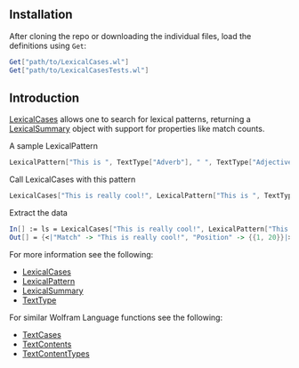 ## Installation

After cloning the repo or downloading the individual files, load the definitions using `Get`:

```Mathematica
Get["path/to/LexicalCases.wl"]
Get["path/to/LexicalCasesTests.wl"]
```


## Introduction

[LexicalCases](https://github.com/dishmint/LexicalCases/wiki/LexicalCases) allows one to search for lexical patterns, returning a [LexicalSummary](./LexicalSummary.md) object with support for properties like match counts.

A sample LexicalPattern
```Mathematica
LexicalPattern["This is ", TextType["Adverb"], " ", TextType["Adjective"],"!"]
```

Call LexicalCases with this pattern
```Mathematica
LexicalCases["This is really cool!", LexicalPattern["This is ", TextType["Adverb"], " ", TextType["Adjective"],"!"]]
```

Extract the data
```Mathematica
In[] := ls = LexicalCases["This is really cool!", LexicalPattern["This is ", TextType["Adverb"], " ", TextType["Adjective"],"!"]]
Out[] = {<|"Match" -> "This is really cool!", "Position" -> {{1, 20}}|>}
```

For more information see the following:
* [LexicalCases](./LexicalCases.md)
* [LexicalPattern](./LexicalPattern.md)
* [LexicalSummary](./LexicalSummary.md)
* [TextType](./TextType.md)

For similar Wolfram Language functions see the following:
* [TextCases](https://reference.wolfram.com/language/ref/TextCases.html)
* [TextContents](https://reference.wolfram.com/language/ref/TextContents.html)
* [TextContentTypes](https://reference.wolfram.com/language/guide/TextContentTypes.html)
